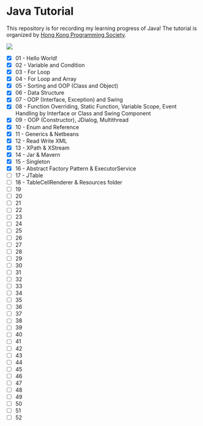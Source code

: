 # Java Tutorial

This repository is for recording my learning progress of Java! The tutorial is organized by [Hong Kong Programming Society](https://www.hkprog.org/).

![](https://progress-bar.dev/10/?scale=52&title=Progress&suffix=%20/%2052&width=200)

- [x] 01 - Hello World!
- [x] 02 - Variable and Condition
- [x] 03 - For Loop
- [x] 04 - For Loop and Array
- [x] 05 - Sorting and OOP (Class and Object)
- [x] 06 - Data Structure
- [x] 07 - OOP (Interface, Exception) and Swing
- [x] 08 - Function Overriding, Static Function, Variable Scope, Event Handling by Interface or Class and Swing Component
- [x] 09 - OOP (Constructor), JDialog, Multithread
- [x] 10 - Enum and Reference
- [x] 11 - Generics & Netbeans
- [x] 12 - Read Write XML
- [x] 13 - XPath & XStream
- [x] 14 - Jar & Mavern
- [x] 15 - Singleton
- [x] 16 - Abstract Factory Pattern & ExecutorService
- [ ] 17 - JTable
- [ ] 18 - TableCellRenderer & Resources folder
- [ ] 19
- [ ] 20
- [ ] 21
- [ ] 22
- [ ] 23
- [ ] 24
- [ ] 25
- [ ] 26
- [ ] 27
- [ ] 28
- [ ] 29
- [ ] 30
- [ ] 31
- [ ] 32
- [ ] 33
- [ ] 34
- [ ] 35
- [ ] 36
- [ ] 37
- [ ] 38
- [ ] 39
- [ ] 40
- [ ] 41
- [ ] 42
- [ ] 43
- [ ] 44
- [ ] 45
- [ ] 46
- [ ] 47
- [ ] 48
- [ ] 49
- [ ] 50
- [ ] 51
- [ ] 52